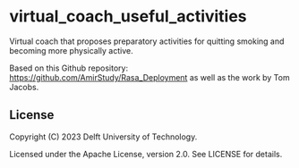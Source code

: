 # virtual_coach_useful_activities
Virtual coach that proposes preparatory activities for quitting smoking and becoming more physically active.


Based on this Github repository: https://github.com/AmirStudy/Rasa_Deployment as well as the work by Tom Jacobs.


## License

Copyright (C) 2023 Delft University of Technology.

Licensed under the Apache License, version 2.0. See LICENSE for details.
